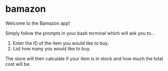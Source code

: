# bamazon

Welcome to the Bamazon app!

Simply follow the prompts in your bash terminal which will ask you to...
1) Enter the ID of the item you would like to buy.
2) List how many you would like to buy.

The store will then calculate if your item is in stock and how much the total cost will be.